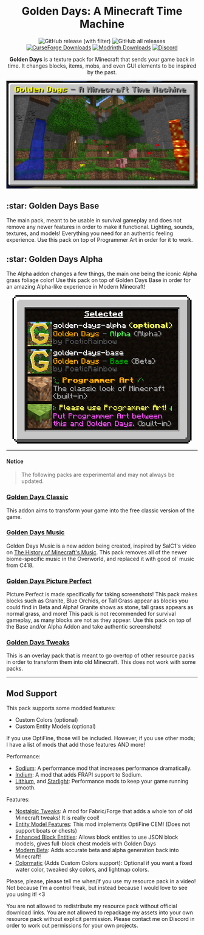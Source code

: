 <div align="center">
    <h1>
        Golden Days: A Minecraft Time Machine
    </h1>
    <img alt="GitHub release (with filter)" src="https://img.shields.io/github/v/release/PoeticRainbow/golden-days?style=plastic&label=latest&link=https%3A%2F%2Fgithub.com%2FPoeticRainbow%2Fgolden-days">
    <img alt="GitHub all releases" src="https://img.shields.io/github/downloads/PoeticRainbow/golden-days/total?style=plastic&logo=github&label=GitHub&link=https%3A%2F%2Fgithub.com%2FPoeticRainbow%2Fgolden-days">
    <a href="https://legacy.curseforge.com/minecraft/texture-packs/golden-days"><img alt="CurseForge Downloads" src="https://img.shields.io/curseforge/dt/384081?style=plastic&logo=curseforge&label=CurseForge&color=F16436&link=https%3A%2F%2Flegacy.curseforge.com%2Fminecraft%2Ftexture-packs%2Fgolden-days"></a>
    <a href="https://modrinth.com/resourcepack/golden-days"><img alt="Modrinth Downloads" src="https://img.shields.io/modrinth/dt/BFzJ6aQL?style=plastic&logo=modrinth&label=Modrinth&link=https%3A%2F%2Fmodrinth.com%2Fresourcepack%2Fgolden-days"></a>
    <a href="https://discord.gg/pYH6rd6"><img alt="Discord" src="https://img.shields.io/discord/742213262791147531?logo=discord&label=Discord&style=plastic"></a>
    <p>
        <b>Golden Days</b> is a texture pack for Minecraft that sends your game back in time. It changes blocks, items, mobs, and even GUI elements to be inspired by the past.
    </p>
    <img src="./cover.png">
</div>

<p>
    <h2>:star: Golden Days Base</h2>
    The main pack, meant to be usable in survival gameplay and does not remove any newer features in order to make it functional. Lighting, sounds, textures, and models! Everything you need for an authentic feeling experience. Use this pack on top of Programmer Art in order for it to work.
</p>
<p>
    <h2>:star: Golden Days Alpha</h2>
    The Alpha addon changes a few things, the main one being the iconic Alpha grass foliage color! Use this pack on top of Golden Days Base in order for an amazing Alpha-like experience in Modern Minecraft!
</p>

<div align="center">
    <img src="./packorder.png">
</div>

---
#### Notice
>The following packs are experimental and may not always be updated.
### <ins>Golden Days Classic</ins>
This addon aims to transform your game into the free classic version of the game.

### <ins>Golden Days Music</ins>
Golden Days Music is a new addon being created, inspired by SalC1's video on [The History of Minecraft's Music](https://www.youtube.com/watch?v=PX5LW6ICYY0). This pack removes all of the newer biome-specific music in the Overworld, and replaced it with good ol' music from C418.

### <ins>Golden Days Picture Perfect</ins>
Picture Perfect is made specifically for taking screenshots! This pack makes blocks such as Granite, Blue Orchids, or Tall Grass appear as blocks you could find in Beta and Alpha! Granite shows as stone, tall grass appears as normal grass, and more! This pack is not recommended for survival gameplay, as many blocks are not as they appear. Use this pack on top of the Base and/or Alpha Addon and take authentic screenshots!

### <ins>Golden Days Tweaks</ins>
This is an overlay pack that is meant to go overtop of other resource packs in order to transform them into old Minecraft. This does not work with some packs.

---
## Mod Support
This pack supports some modded features:
- Custom Colors (optional)
- Custom Entity Models (optional)

If you use OptiFine, those will be included. However, if you use other mods; I have a list of mods that add those features AND more!

Performance:
- [Sodium](https://modrinth.com/mod/sodium): A performance mod that increases performance dramatically.
- [Indium](https://modrinth.com/mod/indium): A mod that adds FRAPI support to Sodium.
- [Lithium](https://modrinth.com/mod/lithium), and [Starlight](https://modrinth.com/mod/starlight): Performance mods to keep your game running smooth.

Features:
- [Nostalgic Tweaks](https://modrinth.com/mod/nostalgic-tweaks): A mod for Fabric/Forge that adds a whole ton of old Minecraft tweaks! It is really cool!
- [Entity Model Features](https://modrinth.com/mod/entity-model-features): This mod implements OptiFine CEM! (Does not support boats or chests)
- [Enhanced Block Entities](https://modrinth.com/mod/ebe): Allows block entities to use JSON block models, gives full-block chest models with Golden Days
- [Modern Beta](https://www.curseforge.com/minecraft/mc-mods/modern-beta): Adds accurate beta and alpha generation back into Minecraft!
- [Colormatic](https://modrinth.com/mod/colormatic) (Adds Custom Colors support): Optional if you want a fixed water color, tweaked sky colors, and lightmap colors.

Please, please, please tell me when/if you use my resource pack in a video! Not because I'm a control freak, but instead because I would love to see you using it! <3

You are not allowed to redistribute my resource pack without official download links. You are not allowed to repackage my assets into your own resource pack without explicit permission. Please contact me on Discord in order to work out permissions for your own projects.
